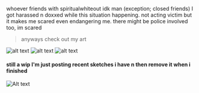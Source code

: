 whoever friends with spiritualwhiteout idk man (exception; closed friends) I got harassed n doxxed while this situation happening. not acting victim but it makes me scared
even endangering me.  there might be police involved too, im scared

> anyways check out my art

![alt text](https://files.catbox.moe/p3im38.png)
![alt text](https://files.catbox.moe/d80ahu.jpg)
![alt text](https://files.catbox.moe/n75jco.png)
#### still a wip I'm just posting recent sketches i have n then remove it when i finished
![Alt text](https://files.catbox.moe/ztam00.jpg)
